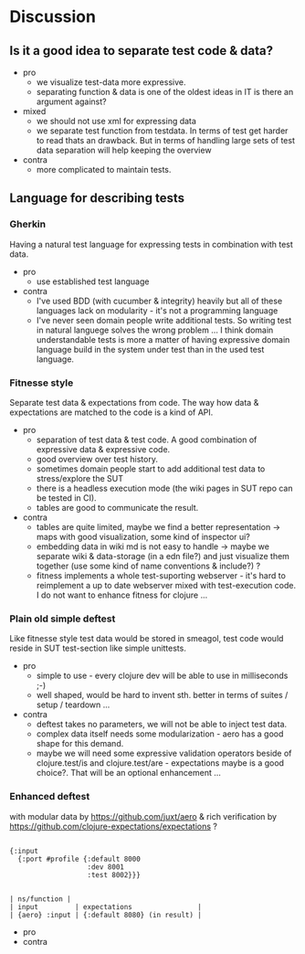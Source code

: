 # Discussion
## Is it a good idea to separate test code & data?
* pro
  * we visualize test-data more expressive.
  * separating function & data is one of the oldest ideas in IT is there an argument against?
* mixed
  * we should not use xml for expressing data
  * we separate test function from testdata. In terms of test get harder to read thats an drawback. But in terms of handling large sets of test data separation will help keeping the overview
* contra
  * more complicated to maintain tests.  

## Language for describing tests
### Gherkin
Having a natural test language for expressing tests in combination with test data.
* pro
  * use established test language
* contra
  * I've used BDD (with cucumber & integrity) heavily but all of these languages lack on modularity - it's not a programming language
  * I've never seen domain people write additional tests. So writing test in natural languege solves the wrong problem ... I think domain understandable tests is more a matter of having expressive domain language build in the system under test than in the used test language.

### Fitnesse style
Separate test data & expectations from code. The way how data & expectations are matched to the code is a kind of API.
* pro
  * separation of test data & test code. A good combination of expressive data & expressive code.
  * good overview over test history.
  * sometimes domain people start to add additional test data to stress/explore the SUT
  * there is a headless execution mode (the wiki pages in SUT repo can be tested in CI).
  * tables are good to communicate the result.
* contra
  * tables are quite limited, maybe we find a better representation -> maps with good visualization, some kind of inspector ui?
  * embedding data in wiki md is not easy to handle -> maybe we separate wiki & data-storage (in a edn file?) and just visualize them together (use some kind of name conventions & include?) ?
  * fitness implements a whole test-suporting webserver - it's hard to reimplement a up to date webserver mixed with test-execution code. I do not want to enhance fitness for clojure ...

### Plain old simple deftest
Like fitnesse style test data would be stored in smeagol, test code would reside in SUT test-section like simple unittests.
* pro
  * simple to use - every clojure dev will be able to use in milliseconds ;-)
  * well shaped, would be hard to invent sth. better in terms of suites / setup / teardown ...
* contra
  * deftest takes no parameters, we will not be able to inject test data.
  * complex data itself needs some modularization - aero has a good shape for this demand.
  * maybe we will need some expressive validation operators beside of clojure.test/is and clojure.test/are - expectations maybe is a good choice?. That will be an optional enhancement ...

### Enhanced deftest
with modular data by https://github.com/juxt/aero & rich verification by https://github.com/clojure-expectations/expectations ?

```

{:input
  {:port #profile {:default 8000
                   :dev 8001
                   :test 8002}}}


| ns/function |
| input         | expectations                |
| {aero} :input | {:default 8080} (in result) |

```
* pro
* contra
